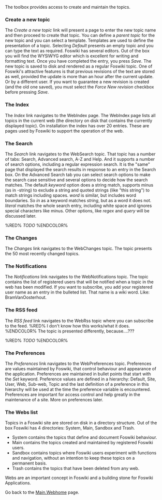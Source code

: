 The toolbox provides access to create and maintain the topics.

### Create a new topic
The _Create a new topic_ link will present a page to enter the new topic name and then proceed to create that topic.
You can define a _parent topic_ for the new topic and you can select a template. Templates are used to define the presentation of a topic.
Selecting _Default_ presents an empty topic and you can type the text as required. Foswiki has several editors.
Out of the box you will find the WYSIWYG editor which is excellent for writing and formatting text.
Once you have completed the entry, you press _Save_. The new topic is saved to disk and rendered as a regular Foswiki topic.
One of Foswiki's attractive features is that previous revisions of the text are stored as well,
provided the update is more than an hour after the current update. Or by a different user.
If you want to guarantee a new revision is created (and the old one saved),
you must select the _Force New revision_ checkbox before pressing _Save_.

### The Index
The _Index_ link navigates to the WebIndex page.
The WebIndex page lists all topics in the current web (the directory on disk that contains the currently displayed topic).
On installation the index has over 20 entries. These are pages used by Foswiki to support the operation of the web.

### The Search
The _Search_ link navigates to the WebSearch topic.
That topic has a number of tabs: Search, Advanced search, A-Z and Help.
And it supports a number of search options, including a regular expression search.
It is the "same" page that displayed the search results in response to an entry in the Search box.
On the Advanced Search tab you can select search options to make the search case sensitive and several options to decide how the search matches.
The default _keyword_ option does a string match, supports minus (as in -string) to exclude a string and quoted strings
(like "this string") to match strings including spaces. _word_ is similar, but includes word boundaries.
So _in_ as a keyword matches _string_, but as a word it does not. _literal_ matches the whole search entry,
including white space and ignores special characters like minus. Other options, like _regex_ and _query_ will be discussed later.

%RED% *TODO* %ENDCOLOR%

### The Changes
The _Changes_ link navigates to  the WebChanges topic. The topic presents the 50 most recently changed topics.

### The Notifications
The _Notifications_ link navigates to  the WebNotifications topic.
The topic contains the list of registered users that will be notified when a topic in the web has been modified.
If you want to subscribe, you add your registered user name as an entry in the bulleted list.
That name is a wiki word. Like: BramVanOosterhout.

### The RSS feed
The _RSS feed_ link navigates to the WebRss topic where you can subscribe to the feed.
%RED% I don't know how this works/what it does. %ENDCOLOR% The topic is presented differently, because....???

%RED% *TODO* %ENDCOLOR%

### The Preferences
The _Preferences_ link navigates to the WebPreferences topic.
Preferences are values maintained by Foswiki, that control behaviour and appearance of the application.
Preferences are maintained in bullet points that start with the _Set_ keyword.
Preference values are defined in a hierarchy: Default, Site, User, Web, Sub-web, Topic
and the last definition of a preference in this hierarchy will be used at the time the preference variable is encountered.
Preferences are important for access control and help greatly in the maintenance of a site. More on preferences later. 

### The Webs list
Topics in a  Foswiki site are stored on disk in a directory structure.
Out of the box Foswiki has 4 directories: System, Main, Sandbox and Trash.
*   System contains the topics that define and document Foswiki behaviour.
*   Main contains the topics created and maintained by registered Foswiki users.
*   Sandbox contains topics where Foswiki users experiment with functions and navigation, without an intention to keep these topics on a permanent basis.
*   Trash contains the topics that have been deleted from any web.

Webs are an important concept in Foswiki and a building stone for Foswiki Applications.

Go back to the [Main.Webhome](https://[[HOST_SUBDOMAIN]]-80-[[KATACODA_HOST]].environments.katacoda.com/foswiki) page.

